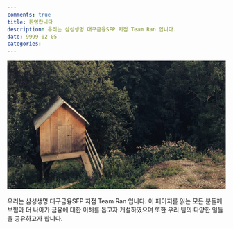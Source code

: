```yaml
---
comments: true
title: 환영합니다
description: 우리는 삼성생명 대구금융SFP 지점 Team Ran 입니다.
date: 9999-02-05
categories:
---
```


<img src="/images/fulls/06.jpg" class="fit image">

우리는 삼성생명 대구금융SFP 지점 Team Ran 입니다. 이 페이지를 읽는 모든 분들께 보험과 더 나아가 금융에 대한 이해를 돕고자 개설하였으며 또한 우리 팀의 다양한 일들을 공유하고자 합니다.

